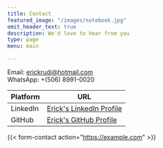 ```yaml
---
title: Contact
featured_image: "/images/notebook.jpg"
omit_header_text: true
description: We'd love to hear from you
type: page
menu: main

---
```

Email:    erickrudi@hotmail.com\
WhatsApp:   +(506) 8991-0020

| Platform   | URL                                     |
|------------|-----------------------------------------|
| LinkedIn   | [Erick's LinkedIn Profile](https://www.linkedin.com/in/erick-rudelman-meltzer-5562a8184/) |
| GitHub     | [Erick's GitHub Profile](https://github.com/rudicr) |

{{< form-contact action="https://example.com"  >}}
